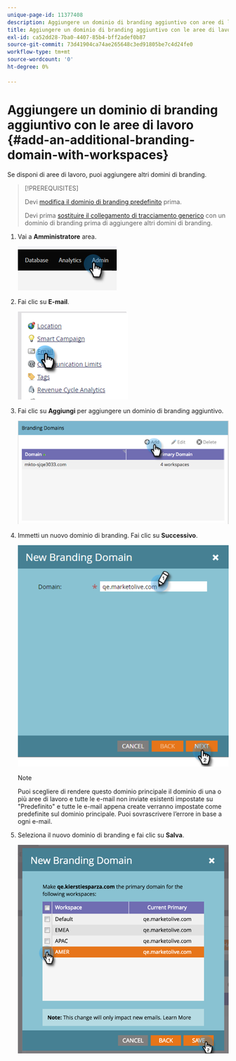 ```yaml
---
unique-page-id: 11377408
description: Aggiungere un dominio di branding aggiuntivo con aree di lavoro - Documenti Marketo - Documentazione del prodotto
title: Aggiungere un dominio di branding aggiuntivo con le aree di lavoro
exl-id: ca52dd28-7ba0-4407-85b4-bff2adef0b87
source-git-commit: 73d41904ca74ae265648c3ed91805be7c4d24fe0
workflow-type: tm+mt
source-wordcount: '0'
ht-degree: 0%

---
```


# Aggiungere un dominio di branding aggiuntivo con le aree di lavoro {#add-an-additional-branding-domain-with-workspaces}

Se disponi di aree di lavoro, puoi aggiungere altri domini di branding.

>[!PREREQUISITES]
>
>Devi [modifica il dominio di branding predefinito](/help/marketo/product-docs/administration/email-setup/add-multiple-branding-domains/edit-your-default-branding-domain.md) prima.
>
>Devi prima [sostituire il collegamento di tracciamento generico](/help/marketo/product-docs/administration/email-setup/add-multiple-branding-domains/edit-your-default-branding-domain-with-workspaces.md) con un dominio di branding prima di aggiungere altri domini di branding.

1. Vai a **Amministratore** area.

   ![](assets/add-an-additional-branding-domain-with-workspaces-1.png)

1. Fai clic su **E-mail**.

   ![](assets/add-an-additional-branding-domain-with-workspaces-2.png)

1. Fai clic su **Aggiungi** per aggiungere un dominio di branding aggiuntivo.

   ![](assets/add-an-additional-branding-domain-with-workspaces-3.png)

1. Immetti un nuovo dominio di branding. Fai clic su **Successivo**.

   ![](assets/add-an-additional-branding-domain-with-workspaces-4.png)

   >[!NOTE]
   >
   >Puoi scegliere di rendere questo dominio principale il dominio di una o più aree di lavoro e tutte le e-mail non inviate esistenti impostate su &quot;Predefinito&quot; e tutte le e-mail appena create verranno impostate come predefinite sul dominio principale. Puoi sovrascrivere l’errore in base a ogni e-mail.

1. Seleziona il nuovo dominio di branding e fai clic su **Salva**.

   ![](assets/add-an-additional-branding-domain-with-workspaces-5.png)
